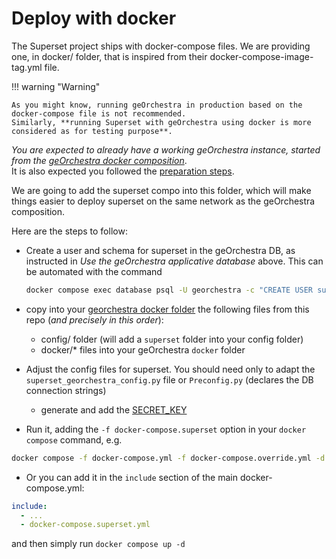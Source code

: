 # Deploy with docker

The Superset project ships with docker-compose files. We are providing one, in docker/ folder, that is inspired from their docker-compose-image-tag.yml file. 


!!! warning "Warning"
    
    As you might know, running geOrchestra in production based on the docker-compose file is not recommended. 
    Similarly, **running Superset with geOrchestra using docker is more considered as for testing purpose**.


*You are expected to already have a working geOrchestra instance, started from the [geOrchestra docker composition](https://github.com/georchestra/docker)*.  
It is also expected you followed the [preparation steps](preparation.md).

We are going to add the superset compo into this folder, which will make things easier to deploy superset on the same network as the geOrchestra composition.

Here are the steps to follow:

- Create a user and schema for superset in the geOrchestra DB, as instructed in _Use the geOrchestra applicative database_ above. This can be automated with the command
  ```bash
  docker compose exec database psql -U georchestra -c "CREATE USER superset WITH ENCRYPTED PASSWORD 'superset'; CREATE SCHEMA AUTHORIZATION superset; ALTER ROLE superset SET search_path = superset;"
  ```
- copy into your [georchestra docker folder](https://github.com/georchestra/docker) the following files from this repo (_and precisely in this order_):
    - config/ folder (will add a `superset` folder into your config folder)
    - docker/* files into your geOrchestra `docker` folder
- Adjust the config files for superset. You should need only to adapt the `superset_georchestra_config.py` file or `Preconfig.py` (declares the DB connection strings)
    - generate and add the [SECRET_KEY](https://superset.apache.org/docs/configuration/configuring-superset/#adding-an-initial-secret_key)

- Run it, adding the `-f docker-compose.superset` option in your `docker compose` command, e.g.
```bash
docker compose -f docker-compose.yml -f docker-compose.override.yml -d docker-compose.superset.yml up -d
```
- Or you can add it in the `include` section of the main docker-compose.yml:
```yaml
include:
  - ...
  - docker-compose.superset.yml
```
and then simply run `docker compose up -d`
